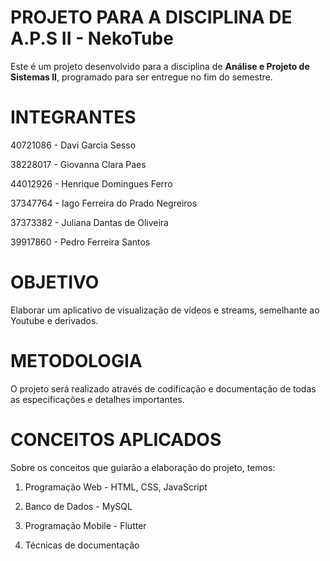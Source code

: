 # PROJETO PARA A DISCIPLINA DE A.P.S II - NekoTube

Este é um projeto desenvolvido para a disciplina de **Análise e Projeto de Sistemas II**, programado para ser entregue no fim do semestre.

# INTEGRANTES

40721086 - Davi Garcia Sesso

38228017 - Giovanna Clara Paes

44012926 - Henrique Domingues Ferro

37347764 - Iago Ferreira do Prado Negreiros

37373382 - Juliana Dantas de Oliveira

39917860 - Pedro Ferreira Santos

# OBJETIVO

Elaborar um aplicativo de visualização de vídeos e streams, semelhante ao Youtube e derivados.

# METODOLOGIA

O projeto será realizado através de codificação e documentação de todas as especificações e detalhes importantes.

# CONCEITOS APLICADOS

Sobre os conceitos que guiarão a elaboração do projeto, temos:

1. Programação Web - HTML, CSS, JavaScript

2. Banco de Dados - MySQL

3. Programação Mobile - Flutter

4. Técnicas de documentação




